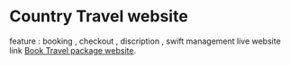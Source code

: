 # Country Travel website 

feature : booking , checkout , discription , swift management 
live website link  [Book Travel package website](https://country-travel-78386.web.app/).


